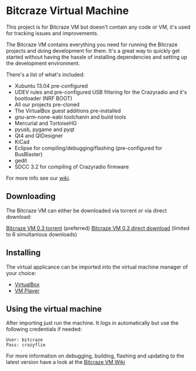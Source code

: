 # Bitcraze Virtual Machine

This project is for Bitcraze VM but doesn't contain any code or VM, it's used for tracking issues and improvements.

The Bitcraze VM contains everything you need for running the Bitcraze projects and doing development for them. It's a great way to quickly get started without having the hassle of installing dependencies and setting up the development environment.

There's a list of what's included:
* Xubuntu 13.04 pre-configured
* UDEV rules and pre-configured USB filtering for the Crazyradio and it's bootloader (NRF BOOT)
* All our projects pre-cloned
* The VirtualBox guest additions pre-installed
* gnu-arm-none-eabi toolchanin and build tools
* Mercurial and TortoiseHG
* pyusb, pygame and pyqt
* Qt4 and QtDesigner
* KiCad
* Eclipse for compiling/debugging/flashing (pre-configured for BusBlaster)
* gedit
* SDCC 3.2 for compiling of Crazyradio firmware

For more info see our [wiki](http://wiki.bitcraze.se/projects:virtualmachine:index/ "Bitcraze VM Wiki").

Downloading
-----------
The Bitcraze VM can either be downloaded via torrent or via direct download:

[Bitcraze VM 0.3 torrent](http://taffanel.org/tracker/torrents/Bitcraze%20VM%200.3.ova.torrent "Bitcraze VM 0.3 torrent") (preferred)
[Bitcraze VM 0.3 direct download](https://mega.co.nz/#!ScQh1KRQ!azKj-0LhnIDyWH5mCvauZTWwLzM4lbJWi9MTBmT_nEI "Bitcraze VM 0.3 direct download") (limited to 6 simultanious downloads)

Installing
----------
The virtual applicance can be imported into the virtual machine manager of your choice:
* [VirtualBox](https://www.virtualbox.org/ "VirtualBox")
* [VM Player](http://www.vmware.com/products/player/ "WM Player")

Using the virtual machine
-------------------------
After importing just run the machine. It logs in automatically but use the following credentials if needed:
```
User: bitcraze
Pass: crazyflie
```

For more information on debugging, building, flashing and updating to the latest version have a look at the [Bitcraze VM Wiki](http://wiki.bitcraze.se/projects:virtualmachine:index/ "Bitcraze VM Wiki")

